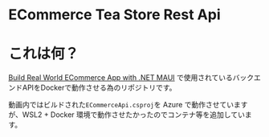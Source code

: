 # ECommerce Tea Store Rest Api
 
# これは何？

[Build Real World ECommerce App with .NET MAUI](https://www.udemy.com/course/build-real-world-ecommerce-app-with-net-maui/) で使用されているバックエンドAPIをDockerで動作させる為のリポジトリです。

動画内ではビルドされた`ECommerceApi.csproj`を Azure で動作させていますが、WSL2 + Docker 環境で動作させたかったのでコンテナ等を追加しています。